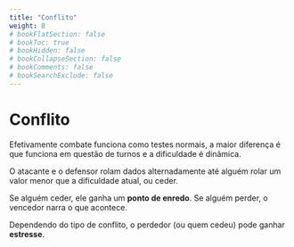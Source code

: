 ```yaml
---
title: "Conflito"
weight: 8
# bookFlatSection: false
# bookToc: true
# bookHidden: false
# bookCollapseSection: false
# bookComments: false
# bookSearchExclude: false
---
```


# Conflito

Efetivamente combate funciona como testes normais, a maior diferença é que funciona em questão de turnos e a dificuldade é dinâmica.

O atacante e o defensor rolam dados alternadamente até alguém rolar um valor menor que a dificuldade atual, ou ceder.

Se alguém ceder, ele ganha um **ponto de enredo**. Se alguém perder, o vencedor narra o que acontece.

Dependendo do tipo de conflito, o perdedor (ou quem cedeu) pode ganhar **estresse**.